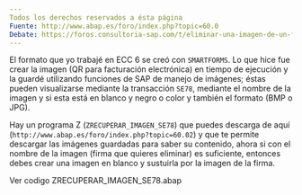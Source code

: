 ```yaml
---
Todos los derechos reservados a ésta página
Fuente: http://www.abap.es/foro/index.php?topic=60.0
Debate: https://foros.consultoria-sap.com/t/eliminar-una-imagen-de-un-formato-de-retencion/24479/8
---
```


El formato que yo trabajé en ECC 6 se creó con `SMARTFORMS`. Lo que hice fue crear la imagen (QR para facturación electrónica) en tiempo de ejecución y la guardé utilizando funciones de SAP de manejo de imágenes; éstas pueden visualizarse mediante la transacción `SE78`, mediante el nombre de la imagen y si esta está en blanco y negro o color y también el formato (BMP o JPG). 

Hay un programa Z (`ZRECUPERAR_IMAGEN_SE78`) que puedes descarga de aquí (`http://www.abap.es/foro/index.php?topic=60.02`) y que te permite descargar las imágenes guardadas para saber su contenido, ahora si con el nombre de la imagen (firma que quieres eliminar) es suficiente, entonces debes crear una imagen en blanco y sustuirla por la imagen de la firma.

Ver codigo ZRECUPERAR_IMAGEN_SE78.abap
